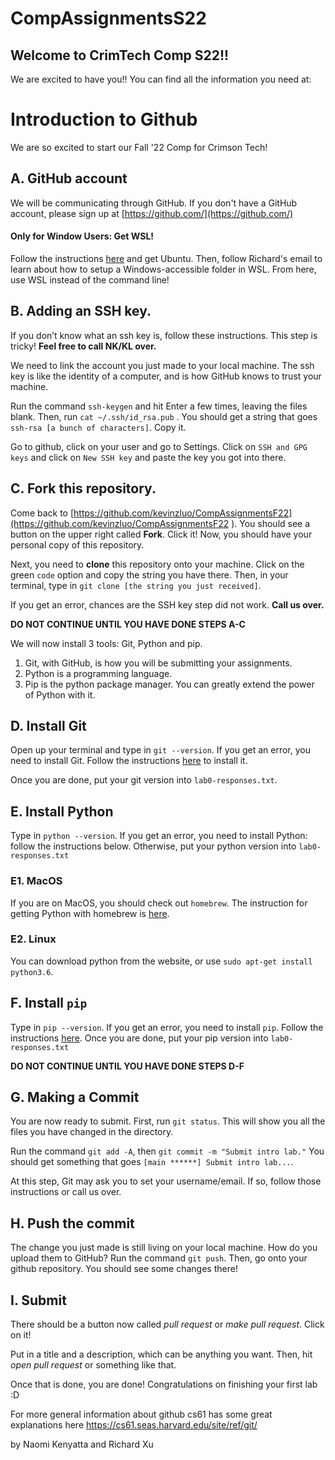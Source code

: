 # CompAssignmentsS22
## Welcome to CrimTech Comp S22!!

We are excited to have you!!
You can find all the information you need at:

# Introduction to Github

We are so excited to start our Fall '22 Comp for Crimson Tech!

## A. GitHub account

We will be communicating through GitHub. If you don't have a GitHub account, please sign up at [https://github.com/](https://github.com/)

#### Only for Window Users: Get WSL!

Follow the instructions [here](https://docs.microsoft.com/en-us/windows/wsl/install) and get Ubuntu. Then, follow Richard's email to learn about how to setup a Windows-accessible folder in WSL. From here, use WSL instead of the command line!

## B. Adding an SSH key.

If you don’t know what an ssh key is, follow these instructions. This step is tricky! **Feel free to call NK/KL over.**

We need to link the account you just made to your local machine. The ssh key is like the identity of a computer, and is how GitHub knows to trust your machine.

Run the command `ssh-keygen` and hit Enter a few times, leaving the files blank. Then, run `cat ~/.ssh/id_rsa.pub` . You should get a string that goes `ssh-rsa [a bunch of characters]`. Copy it.

Go to github, click on your user and go to Settings. Click on `SSH and GPG keys` and click on `New SSH key` and paste the key you got into there.

## C. Fork this repository.

Come back to [https://github.com/kevinzluo/CompAssignmentsF22](https://github.com/kevinzluo/CompAssignmentsF22
). You should see a button on the upper right called **Fork**. Click it! Now, you should have your personal copy of this repository.

Next, you need to **clone** this repository onto your machine. Click on the green `code` option and copy the string you have there. Then, in your terminal, type in `git clone [the string you just received]`.

If you get an error, chances are the SSH key step did not work. **Call us over.**

**DO NOT CONTINUE UNTIL YOU HAVE DONE STEPS A-C**

We will now install 3 tools: Git, Python and pip.

1.  Git, with GitHub, is how you will be submitting your assignments.
2.  Python is a programming language.
3.  Pip is the python package manager. You can greatly extend the power of Python with it.

## D. Install Git

Open up your terminal and type in `git --version`. If you get an error, you need to install Git. Follow the instructions [here](https://git-scm.com/book/en/v2/Getting-Started-Installing-Git) to install it.

Once you are done, put your git version into `lab0-responses.txt`.

## E. Install Python

Type in `python --version`. If you get an error, you need to install Python: follow the instructions below. Otherwise, put your python version into `lab0-responses.txt`

### E1\. MacOS

If you are on MacOS, you should check out `homebrew`. The instruction for getting Python with homebrew is [here](https://docs.python-guide.org/starting/install3/osx/).

### E2\. Linux

You can download python from the website, or use `sudo apt-get install python3.6`.

## F. Install `pip`

Type in `pip --version`. If you get an error, you need to install `pip`. Follow the instructions [here](https://pip.pypa.io/en/stable/installing/). Once you are done, put your pip version into `lab0-responses.txt`

**DO NOT CONTINUE UNTIL YOU HAVE DONE STEPS D-F**

## G. Making a Commit

You are now ready to submit. First, run `git status`. This will show you all the files you have changed in the directory.

Run the command `git add -A`, then `git commit -m "Submit intro lab."` You should get something that goes `[main ******] Submit intro lab...`.

At this step, Git may ask you to set your username/email. If so, follow those instructions or call us over.

## H. Push the commit

The change you just made is still living on your local machine. How do you upload them to GitHub? Run the command `git push`. Then, go onto your github repository. You should see some changes there!

## I. Submit

There should be a button now called _pull request_ or _make pull request_. Click on it!

Put in a title and a description, which can be anything you want. Then, hit _open pull request_ or something like that.

Once that is done, you are done! Congratulations on finishing your first lab :D

For more general information about github cs61 has some great explanations here https://cs61.seas.harvard.edu/site/ref/git/

by Naomi Kenyatta and Richard Xu